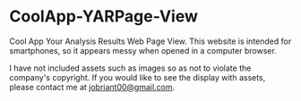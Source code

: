 # CoolApp-YARPage-View
Cool App Your Analysis Results Web Page View. This website is intended for smartphones, so it appears messy when opened in a computer browser.

I have not included assets such as images so as not to violate the company's copyright. If you would like to see the display with assets, please contact me at jobriant00@gmail.com.
